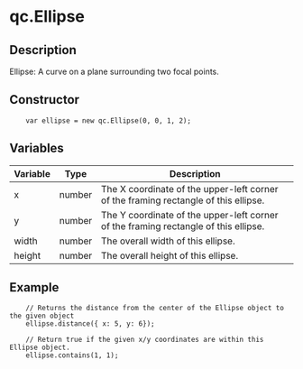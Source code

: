 # qc.Ellipse

## Description
Ellipse: A curve on a plane surrounding two focal points.

## Constructor
````
	var ellipse = new qc.Ellipse(0, 0, 1, 2);
````

## Variables
| Variable        |   Type       |  Description           |
| ------------- |-------------|-------------|
| x | number | The X coordinate of the upper-left corner of the framing rectangle of this ellipse. |
| y | number | The Y coordinate of the upper-left corner of the framing rectangle of this ellipse. |
| width | number | The overall width of this ellipse. |
| height | number | The overall height of this ellipse. |

## Example
````
	// Returns the distance from the center of the Ellipse object to the given object
	ellipse.distance({ x: 5, y: 6});

	// Return true if the given x/y coordinates are within this Ellipse object.
	ellipse.contains(1, 1);
````
